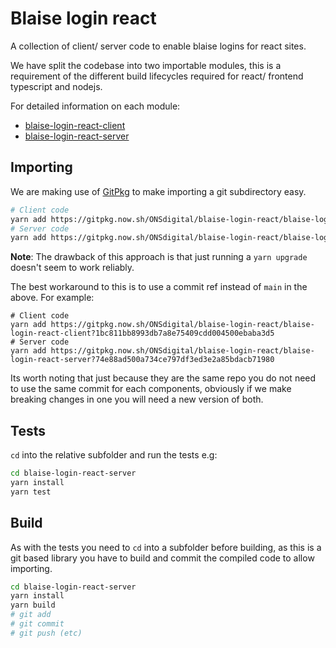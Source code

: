 # Blaise login react

A collection of client/ server code to enable blaise logins for react sites.

We have split the codebase into two importable modules, this is a requirement of the different build lifecycles required
for react/ frontend typescript and nodejs.

For detailed information on each module:

- [blaise-login-react-client](/blaise-login-react-client)
- [blaise-login-react-server](/blaise-login-react-server)

## Importing

We are making use of [GitPkg](https://gitpkg.vercel.app/guide/) to make importing a git subdirectory easy.

```sh
# Client code
yarn add https://gitpkg.now.sh/ONSdigital/blaise-login-react/blaise-login-react-client?main
# Server code
yarn add https://gitpkg.now.sh/ONSdigital/blaise-login-react/blaise-login-react-server?main
```

**Note**: The drawback of this approach is that just running a `yarn upgrade` doesn't seem to work reliably.

The best workaround to this is to use a commit ref instead of `main` in the above. For example:

```
# Client code
yarn add https://gitpkg.now.sh/ONSdigital/blaise-login-react/blaise-login-react-client?1bc811bb8993db7a8e75409cdd004500ebaba3d5
# Server code
yarn add https://gitpkg.now.sh/ONSdigital/blaise-login-react/blaise-login-react-server?74e88ad500a734ce797df3ed3e2a85bdacb71980
```

Its worth noting that just because they are the same repo you do not need to use the same commit for each components,
obviously if we make breaking changes in one you will need a new version of both.

## Tests

`cd` into the relative subfolder and run the tests e.g:

```sh
cd blaise-login-react-server
yarn install
yarn test
```

## Build

As with the tests you need to `cd` into a subfolder before building, as this is a git based library you have to build
and commit the compiled code to allow importing.

```sh
cd blaise-login-react-server
yarn install
yarn build
# git add
# git commit
# git push (etc)
```
